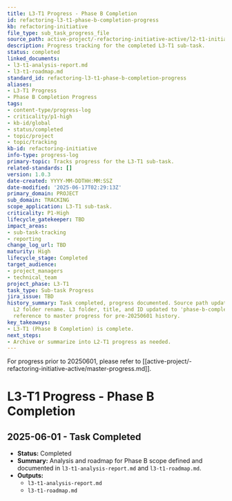 ```yaml
---
title: L3-T1 Progress - Phase B Completion
id: refactoring-l3-t1-phase-b-completion-progress
kb: refactoring-initiative
file_type: sub_task_progress_file
source_path: active-project/-refactoring-initiative-active/l2-t1-initial-refactoring-and-roadmap-phases-active/l3-t1-phase-b-completion-completed/l3-t1-progress.md
description: Progress tracking for the completed L3-T1 sub-task.
status: completed
linked_documents:
- l3-t1-analysis-report.md
- l3-t1-roadmap.md
standard_id: refactoring-l3-t1-phase-b-completion-progress
aliases:
- L3-T1 Progress
- Phase B Completion Progress
tags:
- content-type/progress-log
- criticality/p1-high
- kb-id/global
- status/completed
- topic/project
- topic/tracking
kb-id: refactoring-initiative
info-type: progress-log
primary-topic: Tracks progress for the L3-T1 sub-task.
related-standards: []
version: 1.0.3
date-created: YYYY-MM-DDTHH:MM:SSZ
date-modified: '2025-06-17T02:29:13Z'
primary_domain: PROJECT
sub_domain: TRACKING
scope_application: L3-T1 sub-task.
criticality: P1-High
lifecycle_gatekeeper: TBD
impact_areas:
- sub-task-tracking
- reporting
change_log_url: TBD
maturity: High
lifecycle_stage: Completed
target_audience:
- project_managers
- technical_team
project_phase: L3-T1
task_type: Sub-task Progress
jira_issue: TBD
history_summary: Task completed, progress documented. Source path updated due to parent
  L2 folder rename. L3 folder, title, and ID updated to 'phase-b-completion'. Added
  reference to master progress for pre-20250601 history.
key_takeaways:
- L3-T1 (Phase B Completion) is complete.
next_steps:
- Archive or summarize into L2-T1 progress as needed.
---
```

For progress prior to 20250601, please refer to [[active-project/-refactoring-initiative-active/master-progress.md]].

# L3-T1 Progress - Phase B Completion

## 2025-06-01 - Task Completed

- **Status:** Completed
- **Summary:** Analysis and roadmap for Phase B scope defined and documented in `l3-t1-analysis-report.md` and `l3-t1-roadmap.md`.
- **Outputs:**
    - `l3-t1-analysis-report.md`
    - `l3-t1-roadmap.md`

